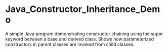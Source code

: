 # Java_Constructor_Inheritance_Demo
A simple Java program demonstrating constructor chaining using the super keyword between a base and derived class. Shows how parameterized constructors in parent classes are invoked from child classes.
